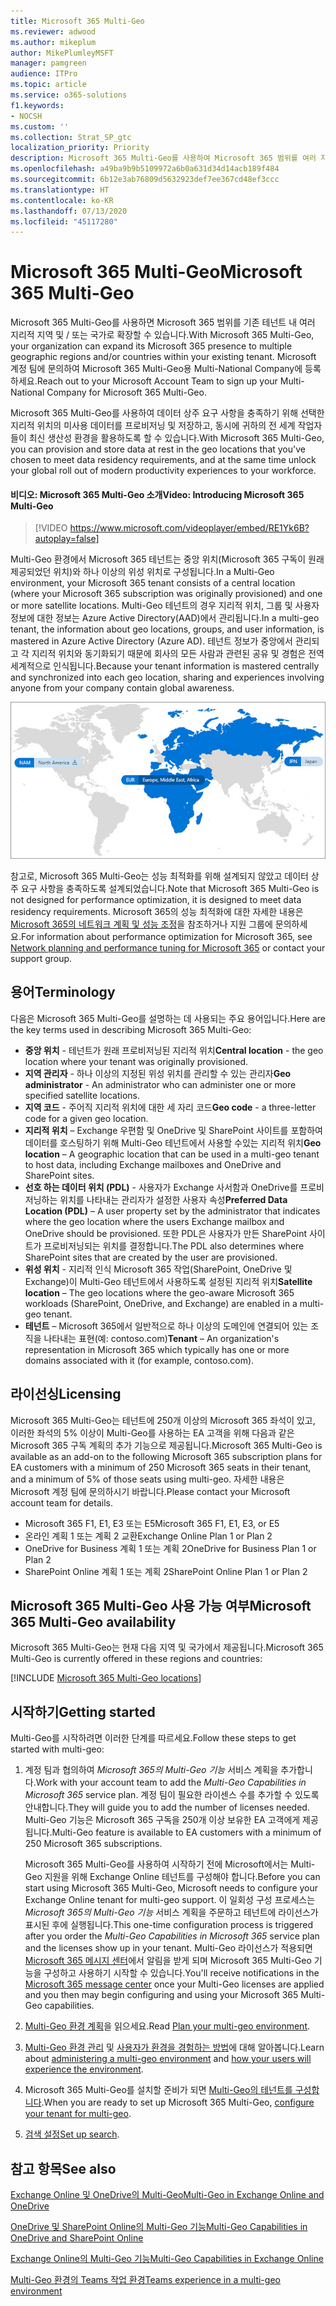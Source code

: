 ```yaml
---
title: Microsoft 365 Multi-Geo
ms.reviewer: adwood
ms.author: mikeplum
author: MikePlumleyMSFT
manager: pamgreen
audience: ITPro
ms.topic: article
ms.service: o365-solutions
f1.keywords:
- NOCSH
ms.custom: ''
ms.collection: Strat_SP_gtc
localization_priority: Priority
description: Microsoft 365 Multi-Geo를 사용하여 Microsoft 365 범위를 여러 지리적 지역으로 확장합니다.
ms.openlocfilehash: a49ba9b9b5109972a6b0a631d34d14acb189f484
ms.sourcegitcommit: 6b12e3ab76809d5632923def7ee367cd48ef3ccc
ms.translationtype: HT
ms.contentlocale: ko-KR
ms.lasthandoff: 07/13/2020
ms.locfileid: "45117280"
---
```

# <a name="microsoft-365-multi-geo"></a><span data-ttu-id="90597-103">Microsoft 365 Multi-Geo</span><span class="sxs-lookup"><span data-stu-id="90597-103">Microsoft 365 Multi-Geo</span></span>

<span data-ttu-id="90597-104">Microsoft 365 Multi-Geo를 사용하면 Microsoft 365 범위를 기존 테넌트 내 여러 지리적 지역 및 / 또는 국가로 확장할 수 있습니다.</span><span class="sxs-lookup"><span data-stu-id="90597-104">With Microsoft 365 Multi-Geo, your organization can expand its Microsoft 365 presence to multiple geographic regions and/or countries within your existing tenant.</span></span> <span data-ttu-id="90597-105">Microsoft 계정 팀에 문의하여 Microsoft 365 Multi-Geo용 Multi-National Company에 등록하세요.</span><span class="sxs-lookup"><span data-stu-id="90597-105">Reach out to your Microsoft Account Team to sign up your Multi-National Company for Microsoft 365 Multi-Geo.</span></span>
  
<span data-ttu-id="90597-106">Microsoft 365 Multi-Geo를 사용하여 데이터 상주 요구 사항을 충족하기 위해 선택한 지리적 위치의 미사용 데이터를 프로비저닝 및 저장하고, 동시에 귀하의 전 세계 작업자들이 최신 생산성 환경을 활용하도록 할 수 있습니다.</span><span class="sxs-lookup"><span data-stu-id="90597-106">With Microsoft 365 Multi-Geo, you can provision and store data at rest in the geo locations that you've chosen to meet data residency requirements, and at the same time unlock your global roll out of modern productivity experiences to your workforce.</span></span>

#### <a name="video-introducing-microsoft-365-multi-geo"></a><span data-ttu-id="90597-107">비디오: Microsoft 365 Multi-Geo 소개</span><span class="sxs-lookup"><span data-stu-id="90597-107">Video: Introducing Microsoft 365 Multi-Geo</span></span>

> [!VIDEO https://www.microsoft.com/videoplayer/embed/RE1Yk6B?autoplay=false]

<span data-ttu-id="90597-108">Multi-Geo 환경에서 Microsoft 365 테넌트는 중앙 위치(Microsoft 365 구독이 원래 제공되었던 위치)와 하나 이상의 위성 위치로 구성됩니다.</span><span class="sxs-lookup"><span data-stu-id="90597-108">In a Multi-Geo environment, your Microsoft 365 tenant consists of a central location (where your Microsoft 365 subscription was originally provisioned) and one or more satellite locations.</span></span> <span data-ttu-id="90597-109">Multi-Geo 테넌트의 경우 지리적 위치, 그룹 및 사용자 정보에 대한 정보는 Azure Active Directory(AAD)에서 관리됩니다.</span><span class="sxs-lookup"><span data-stu-id="90597-109">In a multi-geo tenant, the information about geo locations, groups, and user information, is mastered in Azure Active Directory (Azure AD).</span></span> <span data-ttu-id="90597-110">테넌트 정보가 중앙에서 관리되고 각 지리적 위치와 동기화되기 때문에 회사의 모든 사람과 관련된 공유 및 경험은 전역 세계적으로 인식됩니다.</span><span class="sxs-lookup"><span data-stu-id="90597-110">Because your tenant information is mastered centrally and synchronized into each geo location, sharing and experiences involving anyone from your company contain global awareness.</span></span>

![SharePoint 관리 센터의 Multi-Geo 지도 스크린샷](media/multi-geo-world-map.png)

<span data-ttu-id="90597-112">참고로, Microsoft 365 Multi-Geo는 성능 최적화를 위해 설계되지 않았고 데이터 상주 요구 사항을 충족하도록 설계되었습니다.</span><span class="sxs-lookup"><span data-stu-id="90597-112">Note that Microsoft 365 Multi-Geo is not designed for performance optimization, it is designed to meet data residency requirements.</span></span> <span data-ttu-id="90597-113">Microsoft 365의 성능 최적화에 대한 자세한 내용은 [Microsoft 365의 네트워크 계획 및 성능 조정](https://support.office.com/article/e5f1228c-da3c-4654-bf16-d163daee8848)을 참조하거나 지원 그룹에 문의하세요.</span><span class="sxs-lookup"><span data-stu-id="90597-113">For information about performance optimization for Microsoft 365, see [Network planning and performance tuning for Microsoft 365](https://support.office.com/article/e5f1228c-da3c-4654-bf16-d163daee8848) or contact your support group.</span></span>

## <a name="terminology"></a><span data-ttu-id="90597-114">용어</span><span class="sxs-lookup"><span data-stu-id="90597-114">Terminology</span></span>

<span data-ttu-id="90597-115">다음은 Microsoft 365 Multi-Geo를 설명하는 데 사용되는 주요 용어입니다.</span><span class="sxs-lookup"><span data-stu-id="90597-115">Here are the key terms used in describing Microsoft 365 Multi-Geo:</span></span>

- <span data-ttu-id="90597-116">**중앙 위치** - 테넌트가 원래 프로비저닝된 지리적 위치</span><span class="sxs-lookup"><span data-stu-id="90597-116">**Central location** - the geo location where your tenant was originally provisioned.</span></span>
- <span data-ttu-id="90597-117">**지역 관리자** - 하나 이상의 지정된 위성 위치를 관리할 수 있는 관리자</span><span class="sxs-lookup"><span data-stu-id="90597-117">**Geo administrator** - An administrator who can administer one or more specified satellite locations.</span></span>
- <span data-ttu-id="90597-118">**지역 코드** - 주어직 지리적 위치에 대한 세 자리 코드</span><span class="sxs-lookup"><span data-stu-id="90597-118">**Geo code** - a three-letter code for a given geo location.</span></span>
- <span data-ttu-id="90597-119">**지리적 위치** – Exchange 우편함 및 OneDrive 및 SharePoint 사이트를 포함하여 데이터를 호스팅하기 위해 Multi-Geo 테넌트에서 사용할 수있는 지리적 위치</span><span class="sxs-lookup"><span data-stu-id="90597-119">**Geo location** – A geographic location that can be used in a multi-geo tenant to host data, including Exchange mailboxes and OneDrive and SharePoint sites.</span></span>
- <span data-ttu-id="90597-120">**선호 하는 데이터 위치 (PDL)** - 사용자가 Exchange 사서함과 OneDrive를 프로비저닝하는 위치를 나타내는 관리자가 설정한 사용자 속성</span><span class="sxs-lookup"><span data-stu-id="90597-120">**Preferred Data Location (PDL)** – A user property set by the administrator that indicates where the geo location where the users Exchange mailbox and OneDrive should be provisioned.</span></span> <span data-ttu-id="90597-121">또한 PDL은 사용자가 만든 SharePoint 사이트가 프로비저닝되는 위치를 결정합니다.</span><span class="sxs-lookup"><span data-stu-id="90597-121">The PDL also determines where SharePoint sites that are created by the user are provisioned.</span></span>
- <span data-ttu-id="90597-122">**위성 위치** - 지리적 인식 Microsoft 365 작업(SharePoint, OneDrive 및 Exchange)이 Multi-Geo 테넌트에서 사용하도록 설정된 지리적 위치</span><span class="sxs-lookup"><span data-stu-id="90597-122">**Satellite location** – The geo locations where the geo-aware Microsoft 365 workloads (SharePoint, OneDrive, and Exchange) are enabled in a multi-geo tenant.</span></span>
- <span data-ttu-id="90597-123">**테넌트** – Microsoft 365에서 일반적으로 하나 이상의 도메인에 연결되어 있는 조직을 나타내는 표현(예: contoso.com)</span><span class="sxs-lookup"><span data-stu-id="90597-123">**Tenant** – An organization's representation in Microsoft 365 which typically has one or more domains associated with it (for example, contoso.com).</span></span>

## <a name="licensing"></a><span data-ttu-id="90597-124">라이선싱</span><span class="sxs-lookup"><span data-stu-id="90597-124">Licensing</span></span>

<span data-ttu-id="90597-125">Microsoft 365 Multi-Geo는 테넌트에 250개 이상의 Microsoft 365 좌석이 있고, 이러한 좌석의 5% 이상이 Multi-Geo를 사용하는 EA 고객을 위해 다음과 같은 Microsoft 365 구독 계획의 추가 기능으로 제공됩니다.</span><span class="sxs-lookup"><span data-stu-id="90597-125">Microsoft 365 Multi-Geo is available as an add-on to the following Microsoft 365 subscription plans for EA customers with a minimum of 250 Microsoft 365 seats in their tenant, and a minimum of 5% of those seats using multi-geo.</span></span> <span data-ttu-id="90597-126">자세한 내용은 Microsoft 계정 팀에 문의하시기 바랍니다.</span><span class="sxs-lookup"><span data-stu-id="90597-126">Please contact your Microsoft account team for details.</span></span>

- <span data-ttu-id="90597-127">Microsoft 365 F1, E1, E3 또는 E5</span><span class="sxs-lookup"><span data-stu-id="90597-127">Microsoft 365 F1, E1, E3, or E5</span></span>
- <span data-ttu-id="90597-128">온라인 계획 1 또는 계획 2 교환</span><span class="sxs-lookup"><span data-stu-id="90597-128">Exchange Online Plan 1 or Plan 2</span></span>
- <span data-ttu-id="90597-129">OneDrive for Business 계획 1 또는 계획 2</span><span class="sxs-lookup"><span data-stu-id="90597-129">OneDrive for Business Plan 1 or Plan 2</span></span>
- <span data-ttu-id="90597-130">SharePoint Online 계획 1 또는 계획 2</span><span class="sxs-lookup"><span data-stu-id="90597-130">SharePoint Online Plan 1 or Plan 2</span></span>

## <a name="microsoft-365-multi-geo-availability"></a><span data-ttu-id="90597-131">Microsoft 365 Multi-Geo 사용 가능 여부</span><span class="sxs-lookup"><span data-stu-id="90597-131">Microsoft 365 Multi-Geo availability</span></span>

<span data-ttu-id="90597-132">Microsoft 365 Multi-Geo는 현재 다음 지역 및 국가에서 제공됩니다.</span><span class="sxs-lookup"><span data-stu-id="90597-132">Microsoft 365 Multi-Geo is currently offered in these regions and countries:</span></span>

[!INCLUDE [Microsoft 365 Multi-Geo locations](includes/office-365-multi-geo-locations.md)]

## <a name="getting-started"></a><span data-ttu-id="90597-133">시작하기</span><span class="sxs-lookup"><span data-stu-id="90597-133">Getting started</span></span>

<span data-ttu-id="90597-134">Multi-Geo를 시작하려면 이러한 단계를 따르세요.</span><span class="sxs-lookup"><span data-stu-id="90597-134">Follow these steps to get started with multi-geo:</span></span>

1. <span data-ttu-id="90597-135">계정 팀과 협의하여 _Microsoft 365의 Multi-Geo 기능_ 서비스 계획을 추가합니다.</span><span class="sxs-lookup"><span data-stu-id="90597-135">Work with your account team to add the _Multi-Geo Capabilities in Microsoft 365_ service plan.</span></span> <span data-ttu-id="90597-136">계정 팀이 필요한 라이센스 수를 추가할 수 있도록 안내합니다.</span><span class="sxs-lookup"><span data-stu-id="90597-136">They will guide you to add the number of licenses needed.</span></span> <span data-ttu-id="90597-137">Multi-Geo 기능은 Microsoft 365 구독을 250개 이상 보유한 EA 고객에게 제공됩니다.</span><span class="sxs-lookup"><span data-stu-id="90597-137">Multi-Geo feature is available to EA customers with a minimum of 250 Microsoft 365 subscriptions.</span></span>

   <span data-ttu-id="90597-138">Microsoft 365 Multi-Geo를 사용하여 시작하기 전에 Microsoft에서는 Multi-Geo 지원을 위해 Exchange Online 테넌트를 구성해야 합니다.</span><span class="sxs-lookup"><span data-stu-id="90597-138">Before you can start using Microsoft 365 Multi-Geo, Microsoft needs to configure your Exchange Online tenant for multi-geo support.</span></span> <span data-ttu-id="90597-139">이 일회성 구성 프로세스는 *Microsoft 365의 Multi-Geo 기능* 서비스 계획을 주문하고 테넌트에 라이선스가 표시된 후에 실행됩니다.</span><span class="sxs-lookup"><span data-stu-id="90597-139">This one-time configuration process is triggered after you order the *Multi-Geo Capabilities in Microsoft 365* service plan and the licenses show up in your tenant.</span></span> <span data-ttu-id="90597-140">Multi-Geo 라이선스가 적용되면 [Microsoft 365 메시지 센터](https://support.office.com/article/38FB3333-BFCC-4340-A37B-DEDA509C2093)에서 알림을 받게 되며 Microsoft 365 Multi-Geo 기능을 구성하고 사용하기 시작할 수 있습니다.</span><span class="sxs-lookup"><span data-stu-id="90597-140">You'll receive notifications in the [Microsoft 365 message center](https://support.office.com/article/38FB3333-BFCC-4340-A37B-DEDA509C2093) once your Multi-Geo licenses are applied and you then may begin configuring and using your Microsoft 365 Multi-Geo capabilities.</span></span>

2. <span data-ttu-id="90597-141">[Multi-Geo 환경 계획](plan-for-multi-geo.md)을 읽으세요.</span><span class="sxs-lookup"><span data-stu-id="90597-141">Read [Plan your multi-geo environment](plan-for-multi-geo.md).</span></span>

3. <span data-ttu-id="90597-142">[Multi-Geo 환경 관리](administering-a-multi-geo-environment.md) 및 [사용자가 환경을 경험하는 방법](multi-geo-user-experience.md)에 대해 알아봅니다.</span><span class="sxs-lookup"><span data-stu-id="90597-142">Learn about [administering a multi-geo environment](administering-a-multi-geo-environment.md) and [how your users will experience the environment](multi-geo-user-experience.md).</span></span>

4. <span data-ttu-id="90597-143">Microsoft 365 Multi-Geo를 설치할 준비가 되면 [Multi-Geo의 테넌트를 구성합니다](multi-geo-tenant-configuration.md).</span><span class="sxs-lookup"><span data-stu-id="90597-143">When you are ready to set up Microsoft 365 Multi-Geo, [configure your tenant for multi-geo](multi-geo-tenant-configuration.md).</span></span>

5. <span data-ttu-id="90597-144">[검색 설정](configure-search-for-multi-geo.md)</span><span class="sxs-lookup"><span data-stu-id="90597-144">[Set up search](configure-search-for-multi-geo.md).</span></span>

## <a name="see-also"></a><span data-ttu-id="90597-145">참고 항목</span><span class="sxs-lookup"><span data-stu-id="90597-145">See also</span></span>

[<span data-ttu-id="90597-146">Exchange Online 및 OneDrive의 Multi-Geo</span><span class="sxs-lookup"><span data-stu-id="90597-146">Multi-Geo in Exchange Online and OneDrive</span></span>](https://Aka.ms/GoMultiGeo)

[<span data-ttu-id="90597-147">OneDrive 및 SharePoint Online의 Multi-Geo 기능</span><span class="sxs-lookup"><span data-stu-id="90597-147">Multi-Geo Capabilities in OneDrive and SharePoint Online</span></span>](https://docs.microsoft.com/office365/enterprise/multi-geo-capabilities-in-onedrive-and-sharepoint-online-in-office-365)

[<span data-ttu-id="90597-148">Exchange Online의 Multi-Geo 기능</span><span class="sxs-lookup"><span data-stu-id="90597-148">Multi-Geo Capabilities in Exchange Online</span></span>](https://docs.microsoft.com/office365/enterprise/multi-geo-capabilities-in-exchange-online)

[<span data-ttu-id="90597-149">Multi-Geo 환경의 Teams 작업 환경</span><span class="sxs-lookup"><span data-stu-id="90597-149">Teams experience in a multi-geo environment</span></span>](https://docs.microsoft.com/microsoftteams/teams-experience-o365odb-spo-multi-geo)
